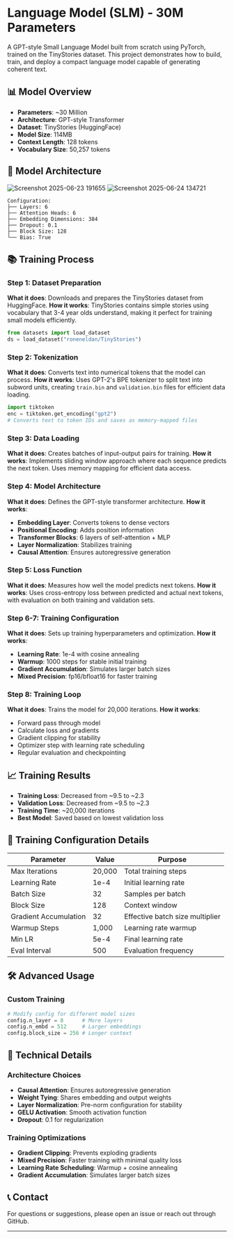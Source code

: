 # Language Model (SLM) - 30M Parameters
A GPT-style Small Language Model built from scratch using PyTorch, trained on the TinyStories dataset. This project demonstrates how to build, train, and deploy a compact language model capable of generating coherent text.

## 📊 Model Overview

- **Parameters**: ~30 Million
- **Architecture**: GPT-style Transformer
- **Dataset**: TinyStories (HuggingFace)
- **Model Size**: 114MB
- **Context Length**: 128 tokens
- **Vocabulary Size**: 50,257 tokens

## 🎯 Model Architecture

![Screenshot 2025-06-23 191655](https://github.com/user-attachments/assets/c235a5b8-c9bf-4813-be89-7eb6f988cbf9)
![Screenshot 2025-06-24 134721](https://github.com/user-attachments/assets/46794eef-39b1-4c07-bf16-b6fdfcbe47a7)


```
Configuration:
├── Layers: 6
├── Attention Heads: 6  
├── Embedding Dimensions: 384
├── Dropout: 0.1
├── Block Size: 128
└── Bias: True
```


## 📚 Training Process

### Step 1: Dataset Preparation
**What it does**: Downloads and prepares the TinyStories dataset from HuggingFace.
**How it works**: TinyStories contains simple stories using vocabulary that 3-4 year olds understand, making it perfect for training small models efficiently.

```python
from datasets import load_dataset
ds = load_dataset("roneneldan/TinyStories")
```

### Step 2: Tokenization
**What it does**: Converts text into numerical tokens that the model can process.
**How it works**: Uses GPT-2's BPE tokenizer to split text into subword units, creating `train.bin` and `validation.bin` files for efficient data loading.

```python
import tiktoken
enc = tiktoken.get_encoding("gpt2")
# Converts text to token IDs and saves as memory-mapped files
```

### Step 3: Data Loading
**What it does**: Creates batches of input-output pairs for training.
**How it works**: Implements sliding window approach where each sequence predicts the next token. Uses memory mapping for efficient data access.

### Step 4: Model Architecture
**What it does**: Defines the GPT-style transformer architecture.
**How it works**: 
- **Embedding Layer**: Converts tokens to dense vectors
- **Positional Encoding**: Adds position information
- **Transformer Blocks**: 6 layers of self-attention + MLP
- **Layer Normalization**: Stabilizes training
- **Causal Attention**: Ensures autoregressive generation

### Step 5: Loss Function
**What it does**: Measures how well the model predicts next tokens.
**How it works**: Uses cross-entropy loss between predicted and actual next tokens, with evaluation on both training and validation sets.

### Step 6-7: Training Configuration
**What it does**: Sets up training hyperparameters and optimization.
**How it works**:
- **Learning Rate**: 1e-4 with cosine annealing
- **Warmup**: 1000 steps for stable initial training
- **Gradient Accumulation**: Simulates larger batch sizes
- **Mixed Precision**: fp16/bfloat16 for faster training

### Step 8: Training Loop
**What it does**: Trains the model for 20,000 iterations.
**How it works**:
- Forward pass through model
- Calculate loss and gradients
- Gradient clipping for stability
- Optimizer step with learning rate scheduling
- Regular evaluation and checkpointing

## 📈 Training Results

- **Training Loss**: Decreased from ~9.5 to ~2.3
- **Validation Loss**: Decreased from ~9.5 to ~2.3
- **Training Time**: ~20,000 iterations
- **Best Model**: Saved based on lowest validation loss



## 🔧 Training Configuration Details

| Parameter | Value | Purpose |
|-----------|-------|---------|
| Max Iterations | 20,000 | Total training steps |
| Learning Rate | 1e-4 | Initial learning rate |
| Batch Size | 32 | Samples per batch |
| Block Size | 128 | Context window |
| Gradient Accumulation | 32 | Effective batch size multiplier |
| Warmup Steps | 1,000 | Learning rate warmup |
| Min LR | 5e-4 | Final learning rate |
| Eval Interval | 500 | Evaluation frequency |


## 🛠️ Advanced Usage

### Custom Training
```python
# Modify config for different model sizes
config.n_layer = 8      # More layers
config.n_embd = 512     # Larger embeddings
config.block_size = 256 # Longer context
```

## 🔬 Technical Details

### Architecture Choices
- **Causal Attention**: Ensures autoregressive generation
- **Weight Tying**: Shares embedding and output weights
- **Layer Normalization**: Pre-norm configuration for stability
- **GELU Activation**: Smooth activation function
- **Dropout**: 0.1 for regularization

### Training Optimizations
- **Gradient Clipping**: Prevents exploding gradients
- **Mixed Precision**: Faster training with minimal quality loss
- **Learning Rate Scheduling**: Warmup + cosine annealing
- **Gradient Accumulation**: Simulates larger batch sizes


## 📞 Contact

For questions or suggestions, please open an issue or reach out through GitHub.

---
